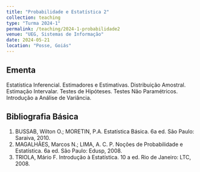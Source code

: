 ```yaml
---
title: "Probabilidade e Estatística 2"
collection: teaching
type: "Turma 2024-1"
permalink: /teaching/2024-1-probabilidade2
venue: "UEG, Sistemas de Informação"
date: 2024-05-21
location: "Posse, Goiás"
---
```


## Ementa
Estatística Inferencial. Estimadores e Estimativas. Distribuição Amostral. Estimação Intervalar. Testes de Hipóteses. Testes Não Paramétricos. Introdução
a Análise de Variância.

## Bibliografia Básica

1. BUSSAB, Wilton O.; MORETIN, P.A. Estatística Básica. 6a ed. São Paulo: Saraiva, 2010.
2. MAGALHÃES, Marcos N.; LIMA, A. C. P. Noções de Probabilidade e Estatística. 6a ed. São Paulo: Edusp, 2008.
3. TRIOLA, Mário F. Introdução à Estatística. 10 a ed. Rio de Janeiro: LTC, 2008.
